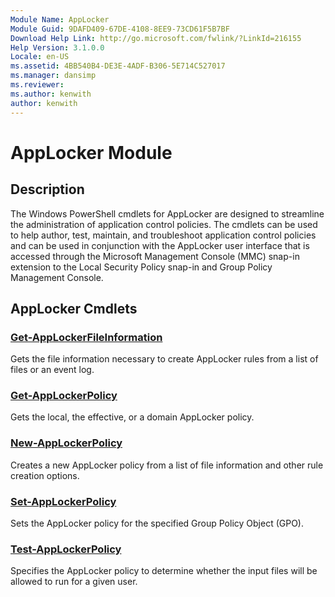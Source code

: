 ```yaml
---
Module Name: AppLocker
Module Guid: 9DAFD409-67DE-4108-8EE9-73CD61F5B7BF
Download Help Link: http://go.microsoft.com/fwlink/?LinkId=216155
Help Version: 3.1.0.0
Locale: en-US
ms.assetid: 4BB540B4-DE3E-4ADF-B306-5E714C527017
ms.manager: dansimp
ms.reviewer:
ms.author: kenwith
author: kenwith
---
```


# AppLocker Module
## Description
The Windows PowerShell cmdlets for AppLocker are designed to streamline the administration of application control policies. The cmdlets can be used to help author, test, maintain, and troubleshoot application control policies and can be used in conjunction with the AppLocker user interface that is accessed through the Microsoft Management Console (MMC) snap-in extension to the Local Security Policy snap-in and Group Policy Management Console.
## AppLocker Cmdlets
### [Get-AppLockerFileInformation](./Get-AppLockerFileInformation.md)
Gets the file information necessary to create AppLocker rules from a list of files or an event log.

### [Get-AppLockerPolicy](./Get-AppLockerPolicy.md)
Gets the local, the effective, or a domain AppLocker policy.

### [New-AppLockerPolicy](./New-AppLockerPolicy.md)
Creates a new AppLocker policy from a list of file information and other rule creation options.

### [Set-AppLockerPolicy](./Set-AppLockerPolicy.md)
Sets the AppLocker policy for the specified Group Policy Object (GPO).

### [Test-AppLockerPolicy](./Test-AppLockerPolicy.md)
Specifies the AppLocker policy to determine whether the input files will be allowed to run for a given user.

